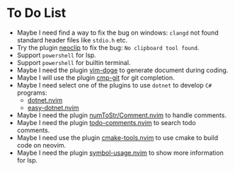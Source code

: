 # To Do List

* Maybe I need find a way to fix the bug on windows: `clangd` not found standard header files like `stdio.h` etc.
* Try the plugin [neoclip](https://github.com/matveyt/neoclip.git) to fix the bug: `No clipboard tool found`.
* Support `powershell` for lsp.
* Support `powershell` for builtin terminal.
* Maybe I need the plugin [vim-doge](https://github.com/kkoomen/vim-doge.git) to generate document during coding.
* Maybe I will use the plugin [cmp-git](https://github.com/petertriho/cmp-git.git) for git completion.
* Maybe I need select one of the plugins to use `dotnet` to develop `C#` programs:
    * [dotnet.nvim](https://github.com/MoaidHathot/dotnet.nvim.git)
    * [easy-dotnet.nvim](https://github.com/GustavEikaas/easy-dotnet.nvim.git)
* Maybe I need the plugin [numToStr/Comment.nvim](https://github.com/numToStr/Comment.nvim.git) to handle comments.
* Maybe I need the plugin [todo-comments.nvim](https://github.com/folke/todo-comments.nvim.git) to search todo comments.
* Maybe I need use the plugin [cmake-tools.nvim](https://github.com/Civitasv/cmake-tools.nvim.git) to use cmake to build code on neovim.
* Maybe I need the plugin [symbol-usage.nvim](https://github.com/Wansmer/symbol-usage.nvim.git) to show more information for lsp.

